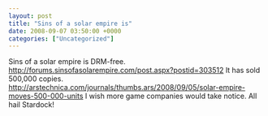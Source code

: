 ```yaml
---
layout: post
title: "Sins of a solar empire is"
date: 2008-09-07 03:50:00 +0000
categories: ["Uncategorized"]
---
```


Sins of a solar empire is DRM-free. http://forums.sinsofasolarempire.com/post.aspx?postid=303512
It has sold 500,000 copies. http://arstechnica.com/journals/thumbs.ars/2008/09/05/solar-empire-moves-500-000-units
I wish more game companies would take notice.
All hail Stardock!